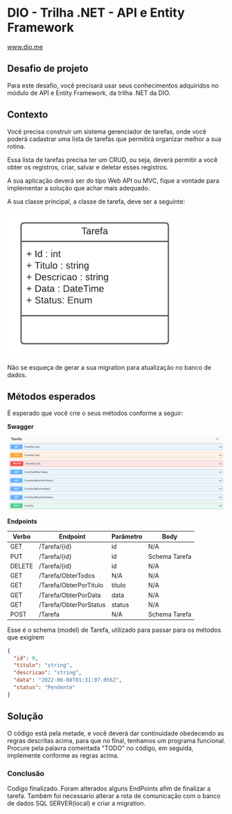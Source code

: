 # DIO - Trilha .NET - API e Entity Framework
www.dio.me

## Desafio de projeto
Para este desafio, você precisará usar seus conhecimentos adquiridos no módulo de API e Entity Framework, da trilha .NET da DIO.

## Contexto
Você precisa construir um sistema gerenciador de tarefas, onde você poderá cadastrar uma lista de tarefas que permitirá organizar melhor a sua rotina.

Essa lista de tarefas precisa ter um CRUD, ou seja, deverá permitir a você obter os registros, criar, salvar e deletar esses registros.

A sua aplicação deverá ser do tipo Web API ou MVC, fique a vontade para implementar a solução que achar mais adequado.

A sua classe principal, a classe de tarefa, deve ser a seguinte:

![Diagrama da classe Tarefa](diagrama.png)

Não se esqueça de gerar a sua migration para atualização no banco de dados.

## Métodos esperados
É esperado que você crie o seus métodos conforme a seguir:


**Swagger**


![Métodos Swagger](swagger.png)


**Endpoints**


| Verbo  | Endpoint                | Parâmetro | Body          |
|--------|-------------------------|-----------|---------------|
| GET    | /Tarefa/{id}            | id        | N/A           |
| PUT    | /Tarefa/{id}            | id        | Schema Tarefa |
| DELETE | /Tarefa/{id}            | id        | N/A           |
| GET    | /Tarefa/ObterTodos      | N/A       | N/A           |
| GET    | /Tarefa/ObterPorTitulo  | titulo    | N/A           |
| GET    | /Tarefa/ObterPorData    | data      | N/A           |
| GET    | /Tarefa/ObterPorStatus  | status    | N/A           |
| POST   | /Tarefa                 | N/A       | Schema Tarefa |

Esse é o schema (model) de Tarefa, utilizado para passar para os métodos que exigirem

```json
{
  "id": 0,
  "titulo": "string",
  "descricao": "string",
  "data": "2022-06-08T01:31:07.056Z",
  "status": "Pendente"
}
```


## Solução
O código está pela metade, e você deverá dar continuidade obedecendo as regras descritas acima, para que no final, tenhamos um programa funcional. Procure pela palavra comentada "TODO" no código, em seguida, implemente conforme as regras acima.
### Conclusão 

Codigo finalizado. Foram alterados alguns EndPoints afim de finalizar a tarefa. Também foi necessario alterar a rota de comunicação com o banco de dados SQL SERVER(local) e criar a migration.  